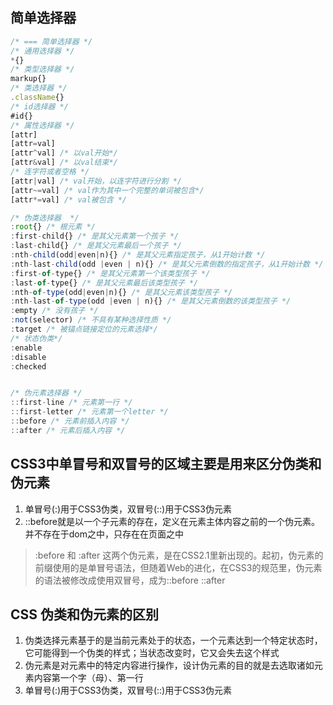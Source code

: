 
## 简单选择器
```js
/* === 简单选择器 */
/* 通用选择器 */
*{}
/* 类型选择器 */
markup{}
/* 类选择器 */
.className{}
/* id选择器 */
#id{}
/* 属性选择器 */
[attr]
[attr=val]
[attr^val] /* 以val开始*/
[attr&val] /* 以val结束*/
/* 连字符或者空格 */
[attr|val] /* val开始，以连字符进行分割 */
[attr~=val] /* val作为其中一个完整的单词被包含*/
[attr*=val] /* val被包含 */

/* 伪类选择器  */
:root{} /* 根元素 */
:first-child{} /* 是其父元素第一个孩子 */
:last-child{} /* 是其父元素最后一个孩子 */
:nth-child(odd|even|n){} /* 是其父元素指定孩子，从1开始计数 */
:nth-last-child(odd |even | n){} /* 是其父元素倒数的指定孩子，从1开始计数 */
:first-of-type{} /* 是其父元素第一个该类型孩子 */
:last-of-type{} /* 是其父元素最后该类型孩子 */
:nth-of-type(odd|even|n){} /* 是其父元素该类型孩子 */
:nth-last-of-type(odd |even | n){} /* 是其父元素倒数的该类型孩子 */
:empty /* 没有孩子 */
:not(selector) /* 不具有某种选择性质 */
:target /* 被锚点链接定位的元素选择*/
/* 状态伪类*/
:enable
:disable
:checked


/* 伪元素选择器 */
::first-line /* 元素第一行 */
::first-letter /* 元素第一个letter */
::before /* 元素前插入内容 */
::after /* 元素后插入内容 */
```


## CSS3中单冒号和双冒号的区域主要是用来区分伪类和伪元素
1. 单冒号(:)用于CSS3伪类，双冒号(::)用于CSS3伪元素
2. ::before就是以一个子元素的存在，定义在元素主体内容之前的一个伪元素。并不存在于dom之中，只存在在页面之中

> :before 和 :after 这两个伪元素，是在CSS2.1里新出现的。起初，伪元素的前缀使用的是单冒号语法，但随着Web的进化，在CSS3的规范里，伪元素的语法被修改成使用双冒号，成为::before ::after

## CSS 伪类和伪元素的区别
1. 伪类选择元素基于的是当前元素处于的状态，一个元素达到一个特定状态时，它可能得到一个伪类的样式；当状态改变时，它又会失去这个样式
2. 伪元素是对元素中的特定内容进行操作，设计伪元素的目的就是去选取诸如元素内容第一个字（母）、第一行
3. 单冒号(:)用于CSS3伪类，双冒号(::)用于CSS3伪元素